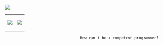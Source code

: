 <p align="left">
  <img src="https://komarev.com/ghpvc?username=niziuluizin&label=Profile%20Views&color=88C0D0&style=flat-square"></img>
</p>

<table border="0" cellspacing="0" cellpadding="0">
  <tr>
    <td>
      </p>
        <img src="http://github-profile-summary-cards.vercel.app/api/cards/stats?username=niziulluizin&theme=nord_dark"></img>
      </p>
    </td>
    <td>
      </p>
        <img src="http://github-profile-summary-cards.vercel.app/api/cards/profile-details?username=niziulluizin&theme=nord_dark"></img>
      </p>
    </td>
  </tr>
</table>

<p align="right">
  <code>How can i be a competent programmer?</code>
</p>
